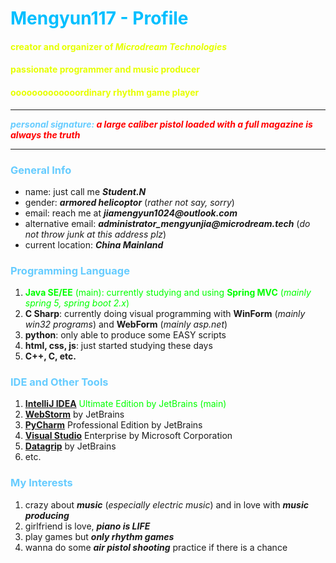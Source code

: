 # <font color = 00BFFF>Mengyun117 - Profile</font>

#### <font color = E6FF00>creator and organizer of _Microdream Technologies_ </font>
#### <font color = E6FF00>passionate programmer and music producer</font>
#### <font color = E6FF00>ooooooooooooordinary rhythm game player</font>

***

<font color = #66CCFF>**_personal signature:_ **</font><font color = #FF0000>**_a large caliber pistol loaded with a full magazine is always the truth_**</font>

***

### <font color = #66CCFF>General Info</font>
- name: just call me **_Student.N_**
- gender: _**armored helicoptor**_ (_rather not say, sorry_)
- email: reach me at **_jiamengyun1024@outlook.com_**
- alternative email: **_administrator_mengyunjia@microdream.tech_** (_do not throw junk at this address plz_)
- current location: **_China Mainland_**


### <font color = #66CCFF>Programming Language</font>
1. <font color = #00FF00>**Java SE/EE** (main): currently studying and using **Spring MVC** (_mainly spring 5, spring boot 2.x_)</font>
2. **C Sharp**: currently doing visual programming with **WinForm** (_mainly win32 programs_) and **WebForm** (_mainly asp.net_)
3. **python**: only able to produce some EASY scripts
4. **html, css, js**: just started studying these days
5. **C++, C, etc.**


### <font color = #66CCFF>IDE and Other Tools</font>
1. <font color = #00FF00>[**IntelliJ IDEA**](https://www.jetbrains.com/idea/) Ultimate Edition by JetBrains (main)</font>
2. [**WebStorm**](https://www.jetbrains.com/webstorm/) by JetBrains
3. [**PyCharm**](https://www.jetbrains.com/pycharm/) Professional Edition by JetBrains
4. [**Visual Studio**](https://visualstudio.microsoft.com/) Enterprise by Microsoft Corporation
5. [**Datagrip**](https://www.jetbrains.com/datagrip/) by JetBrains
6. etc.


### <font color = #66CCFF>My Interests</font>
1. crazy about **_music_** (_especially electric music_) and in love with **_music producing_**
2. girlfriend is love, **_piano is LIFE_**
3. play games but **_only rhythm games_**
4. wanna do some **_air pistol shooting_** practice if there is a chance


<!---
Mengyun117/Mengyun117 is a ✨ special ✨ repository because its `README.md` (this file) appears on your GitHub profile.
You can click the Preview link to take a look at your changes.
--->

